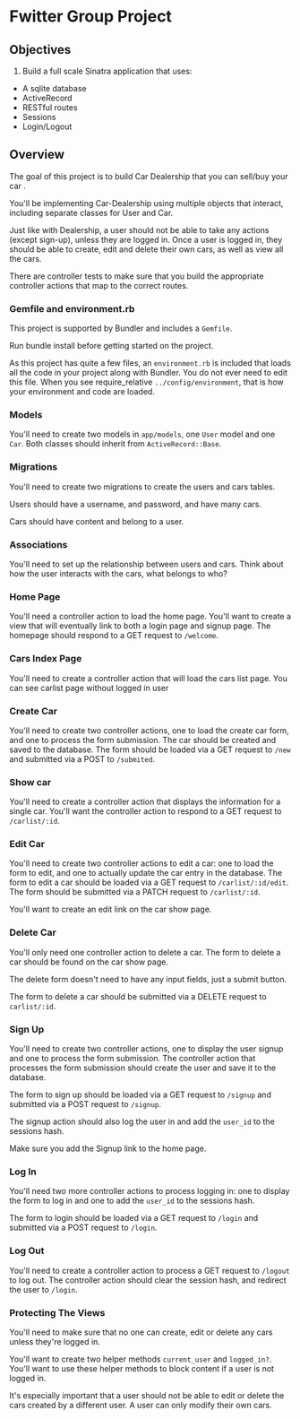 # Fwitter Group Project

## Objectives

1.  Build a full scale Sinatra application that uses:

- A sqlite database
- ActiveRecord
- RESTful routes
- Sessions
- Login/Logout

## Overview

The goal of this project is to build Car Dealership that you can sell/buy your car .

You'll be implementing Car-Dealership using multiple objects that interact, including
separate classes for User and Car.

Just like with Dealership, a user should not be able to take any actions (except
sign-up), unless they are logged in. Once a user is logged in, they should be
able to create, edit and delete their own cars, as well as view all the
cars.

There are controller tests to make sure that you build the appropriate
controller actions that map to the correct routes.

### Gemfile and environment.rb

This project is supported by Bundler and includes a `Gemfile`.

Run bundle install before getting started on the project.

As this project has quite a few files, an `environment.rb` is included that
loads all the code in your project along with Bundler. You do not ever need to
edit this file. When you see require_relative `../config/environment`, that is
how your environment and code are loaded.

### Models

You'll need to create two models in `app/models`, one `User` model and one
`Car`. Both classes should inherit from `ActiveRecord::Base`.

### Migrations

You'll need to create two migrations to create the users and cars tables.

Users should have a username, and password, and have many cars.

Cars should have content and belong to a user.

### Associations

You'll need to set up the relationship between users and cars. Think about how
the user interacts with the cars, what belongs to who?

### Home Page

You'll need a controller action to load the home page. You'll want to create a
view that will eventually link to both a login page and signup page. The
homepage should respond to a GET request to `/welcome`.

### Cars Index Page

You'll need to create a controller action that will load the cars list page.
You can see carlist page without logged in user

### Create Car

You'll need to create two controller actions, one to load the create car form,
and one to process the form submission. The car should be created and saved to
the database. The form should be loaded via a GET request to `/new` and
submitted via a POST to `/submited`.

### Show car

You'll need to create a controller action that displays the information for a
single car. You'll want the controller action to respond to a GET request to
`/carlist/:id`.

### Edit Car

You'll need to create two controller actions to edit a car: one to load the
form to edit, and one to actually update the car entry in the database. The
form to edit a car should be loaded via a GET request to `/carlist/:id/edit`.
The form should be submitted via a PATCH request to `/carlist/:id`.

You'll want to create an edit link on the car show page.

### Delete Car

You'll only need one controller action to delete a car. The form to delete a
car should be found on the car show page.

The delete form doesn't need to have any input fields, just a submit button.

The form to delete a car should be submitted via a DELETE request to `carlist/:id`.

### Sign Up

You'll need to create two controller actions, one to display the user signup and
one to process the form submission. The controller action that processes the
form submission should create the user and save it to the database.

The form to sign up should be loaded via a GET request to `/signup` and
submitted via a POST request to `/signup`.

The signup action should also log the user in and add the `user_id` to the sessions hash.

Make sure you add the Signup link to the home page.

### Log In

You'll need two more controller actions to process logging in: one to display
the form to log in and one to add the `user_id` to the sessions hash.

The form to login should be loaded via a GET request to `/login` and submitted
via a POST request to `/login`.

### Log Out

You'll need to create a controller action to process a GET request to `/logout`
to log out. The controller action should clear the session hash, and redirect
the user to `/login`.

### Protecting The Views

You'll need to make sure that no one can create, edit or delete any
cars unless they're logged in.

You'll want to create two helper methods `current_user` and `logged_in?`. You'll want to use these helper methods to block content if a user is not logged in.

It's especially important that a user should not be able to edit or delete the
cars created by a different user. A user can only modify their own cars.

